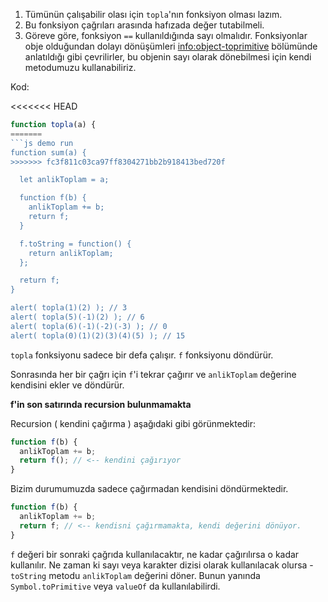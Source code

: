
1. Tümünün çalışabilir olası için `topla`'nın fonksiyon olması lazım.
2. Bu fonksiyon çağrıları arasında hafızada değer tutabilmeli.
3. Göreve göre, fonksiyon `==` kullanıldığında sayı olmalıdır. Fonksiyonlar obje olduğundan dolayı dönüşümleri <info:object-toprimitive> bölümünde anlatıldığı gibi çevrilirler, bu objenin sayı olarak dönebilmesi için kendi metodumuzu kullanabiliriz.

Kod:

<<<<<<< HEAD
```js run
function topla(a) {
=======
```js demo run
function sum(a) {
>>>>>>> fc3f811c03ca97ff8304271bb2b918413bed720f

  let anlikToplam = a;

  function f(b) {
    anlikToplam += b;
    return f;
  }

  f.toString = function() {
    return anlikToplam;
  };

  return f;
}

alert( topla(1)(2) ); // 3
alert( topla(5)(-1)(2) ); // 6
alert( topla(6)(-1)(-2)(-3) ); // 0
alert( topla(0)(1)(2)(3)(4)(5) ); // 15
```

`topla` fonksiyonu sadece bir defa çalışır. `f` fonksiyonu döndürür.

Sonrasında her bir çağrı için `f`'i tekrar çağırır ve `anlikToplam` değerine kendisini ekler ve döndürür.

**f'in son satırında recursion bulunmamakta**

Recursion ( kendini çağırma ) aşağıdaki gibi görünmektedir:

```js
function f(b) {
  anlikToplam += b;
  return f(); // <-- kendini çağırıyor
}
```
Bizim durumumuzda sadece çağırmadan kendisini döndürmektedir.

```js
function f(b) {
  anlikToplam += b;
  return f; // <-- kendisni çağırmamakta, kendi değerini dönüyor.
}
```

`f` değeri bir sonraki çağrıda kullanılacaktır, ne kadar çağırılırsa o kadar kullanılır. Ne zaman ki sayı veya karakter dizisi olarak kullanılacak olursa - `toString` metodu `anlikToplam` değerini döner. Bunun yanında `Symbol.toPrimitive` veya `valueOf` da kullanılabilirdi.